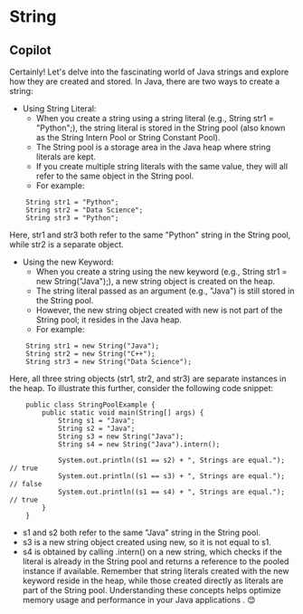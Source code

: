 # String

## Copilot
Certainly! Let's delve into the fascinating world of Java strings and explore how they are created and stored.
In Java, there are two ways to create a string:
- Using String Literal:
    - When you create a string using a string literal (e.g., String str1 = "Python";), the string literal is stored in the String pool (also known as the String Intern Pool or String Constant Pool).
    - The String pool is a storage area in the Java heap where string literals are kept.
    - If you create multiple string literals with the same value, they will all refer to the same object in the String pool.
    - For example:
```
    String str1 = "Python";
    String str2 = "Data Science";
    String str3 = "Python";
```
Here, str1 and str3 both refer to the same "Python" string in the String pool, while str2 is a separate object.
- Using the new Keyword:
    - When you create a string using the new keyword (e.g., String str1 = new String("Java");), a new string object is created on the heap.
    - The string literal passed as an argument (e.g., "Java") is still stored in the String pool.
    - However, the new string object created with new is not part of the String pool; it resides in the Java heap.
    - For example:
```
    String str1 = new String("Java");
    String str2 = new String("C++");
    String str3 = new String("Data Science");
```

Here, all three string objects (str1, str2, and str3) are separate instances in the heap.
To illustrate this further, consider the following code snippet:
```
    public class StringPoolExample {
        public static void main(String[] args) {
            String s1 = "Java";
            String s2 = "Java";
            String s3 = new String("Java");
            String s4 = new String("Java").intern();

            System.out.println((s1 == s2) + ", Strings are equal."); // true
            System.out.println((s1 == s3) + ", Strings are equal."); // false
            System.out.println((s1 == s4) + ", Strings are equal."); // true
        }
    }
```

- s1 and s2 both refer to the same "Java" string in the String pool.
- s3 is a new string object created using new, so it is not equal to s1.
- s4 is obtained by calling .intern() on a new string, which checks if the literal is already in the String pool and returns a reference to the pooled instance if available.
Remember that string literals created with the new keyword reside in the heap, while those created directly as literals are part of the String pool. Understanding these concepts helps optimize memory usage and performance in your Java applications . 😊
